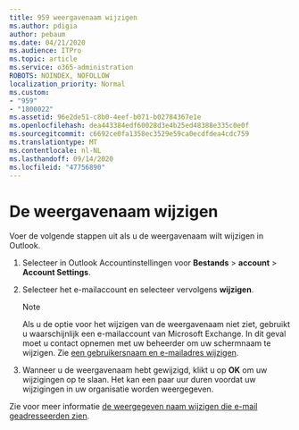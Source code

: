 ```yaml
---
title: 959 weergavenaam wijzigen
ms.author: pdigia
author: pebaum
ms.date: 04/21/2020
ms.audience: ITPro
ms.topic: article
ms.service: o365-administration
ROBOTS: NOINDEX, NOFOLLOW
localization_priority: Normal
ms.custom:
- "959"
- "1800022"
ms.assetid: 96e2de51-c8b0-4eef-b071-b02784367e1e
ms.openlocfilehash: dea443384edf60028d3e4b25ed48388e335c0e0f
ms.sourcegitcommit: c6692ce0fa1358ec3529e59ca0ecdfdea4cdc759
ms.translationtype: MT
ms.contentlocale: nl-NL
ms.lasthandoff: 09/14/2020
ms.locfileid: "47756890"
---
```

# <a name="change-your-display-name"></a>De weergavenaam wijzigen
  
Voer de volgende stappen uit als u de weergavenaam wilt wijzigen in Outlook.
  
1. Selecteer in Outlook Accountinstellingen voor **Bestands** \> **account** \> **Account Settings**.

2. Selecteer het e-mailaccount en selecteer vervolgens **wijzigen**.

    > [!NOTE]
    > Als u de optie voor het wijzigen van de weergavenaam niet ziet, gebruikt u waarschijnlijk een e-mailaccount van Microsoft Exchange. In dit geval moet u contact opnemen met uw beheerder om uw schermnaam te wijzigen. Zie [een gebruikersnaam en e-mailadres wijzigen](https://docs.microsoft.com/microsoft-365/admin/add-users/change-a-user-name-and-email-address).
  
3. Wanneer u de weergavenaam hebt gewijzigd, klikt u op **OK** om uw wijzigingen op te slaan. Het kan een paar uur duren voordat uw wijzigingen in uw organisatie worden weergegeven.

Zie voor meer informatie [de weergegeven naam wijzigen die e-mail geadresseerden zien](https://support.office.com/article/2b53331a-ba2a-4803-88dc-ac9fe376c8a9.aspx).
  